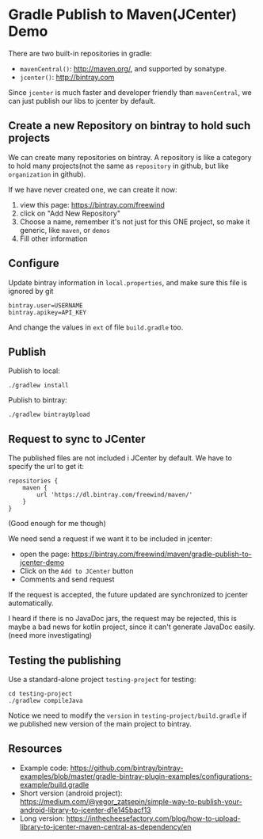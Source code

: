 Gradle Publish to Maven(JCenter) Demo
=====================================

There are two built-in repositories in gradle:

- `mavenCentral()`: <http://maven.org/>, and supported by sonatype.
- `jcenter()`: <http://bintray.com>

Since `jcenter` is much faster and developer friendly than `mavenCentral`, we can just publish our libs to jcenter by default.

Create a new Repository on bintray to hold such projects
--------------------------------------------------------

We can create many repositories on bintray. A repository is like a category to hold many projects(not the same as `repository` in github, but like `organization` in github).

If we have never created one, we can create it now:

1. view this page: <https://bintray.com/freewind>
2. click on "Add New Repository"
3. Choose a name, remember it's not just for this ONE project, so make it generic, like `maven`, or `demos`
4. Fill other information

Configure
---------

Update bintray information in `local.properties`, and make sure this file is ignored by git

```
bintray.user=USERNAME
bintray.apikey=API_KEY
```

And change the values in `ext` of file `build.gradle` too.

Publish
-------

Publish to local:

```
./gradlew install
```

Publish to bintray:

```
./gradlew bintrayUpload
```

Request to sync to JCenter
--------------------------

The published files are not included i JCenter by default. We have to specify the url to get it:

```
repositories {
    maven {
        url 'https://dl.bintray.com/freewind/maven/'
    }
}
```

(Good enough for me though)

We need send a request if we want it to be included in jcenter:

- open the page: <https://bintray.com/freewind/maven/gradle-publish-to-jcenter-demo>
- Click on the `Add to JCenter` button
- Comments and send request

If the request is accepted, the future updated are synchronized to jcenter automatically.

I heard if there is no JavaDoc jars, the request may be rejected, this is maybe a bad news for kotlin project, since it can't generate JavaDoc easily. (need more investigating)

Testing the publishing
----------------------

Use a standard-alone project `testing-project` for testing:

```
cd testing-project
./gradlew compileJava
```

Notice we need to modify the `version` in `testing-project/build.gradle` if we published new version of the main project to bintray.

Resources
---------

- Example code: <https://github.com/bintray/bintray-examples/blob/master/gradle-bintray-plugin-examples/configurations-example/build.gradle>
- Short version (android project): <https://medium.com/@yegor_zatsepin/simple-way-to-publish-your-android-library-to-jcenter-d1e145bacf13>
- Long version: <https://inthecheesefactory.com/blog/how-to-upload-library-to-jcenter-maven-central-as-dependency/en>
